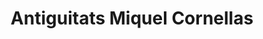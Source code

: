 ---
title: "Antiguitats Miquel Cornellas"
url: /vic/antiguitats-miquel-cornellas/
shop: antigüedades
---